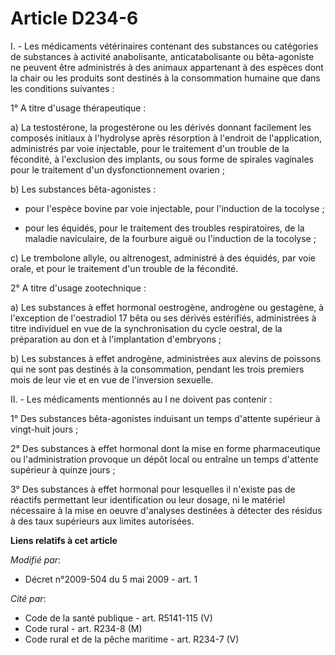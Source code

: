 # Article D234-6

I. - Les médicaments vétérinaires contenant des substances ou catégories de substances à activité anabolisante,
anticatabolisante ou bêta-agoniste ne peuvent être administrés à des animaux appartenant à des espèces dont la chair ou les
produits sont destinés à la consommation humaine que dans les conditions suivantes :

1° A titre d'usage thérapeutique :

a) La testostérone, la progestérone ou les dérivés donnant facilement les composés initiaux à l'hydrolyse après résorption à
l'endroit de l'application, administrés par voie injectable, pour le traitement d'un trouble de la fécondité, à l'exclusion
des implants, ou sous forme de spirales vaginales pour le traitement d'un dysfonctionnement ovarien ;

b) Les substances bêta-agonistes :

- pour l'espèce bovine par voie injectable, pour l'induction de la tocolyse ;

- pour les équidés, pour le traitement des troubles respiratoires, de la maladie naviculaire, de la fourbure aiguë ou
l'induction de la tocolyse ;

c) Le trembolone allyle, ou altrenogest, administré à des équidés, par voie orale, et pour le traitement d'un trouble de la
fécondité.

2° A titre d'usage zootechnique :

a) Les substances à effet hormonal oestrogène, androgène ou gestagène, à l'exception de l'oestradiol 17 bêta ou ses dérivés
estérifiés, administrées à titre individuel en vue de la synchronisation du cycle oestral, de la préparation au don et à
l'implantation d'embryons ;

b) Les substances à effet androgène, administrées aux alevins de poissons qui ne sont pas destinés à la consommation, pendant
les trois premiers mois de leur vie et en vue de l'inversion sexuelle.

II. - Les médicaments mentionnés au I ne doivent pas contenir :

1° Des substances bêta-agonistes induisant un temps d'attente supérieur à vingt-huit jours ;

2° Des substances à effet hormonal dont la mise en forme pharmaceutique ou l'administration provoque un dépôt local ou
entraîne un temps d'attente supérieur à quinze jours ;

3° Des substances à effet hormonal pour lesquelles il n'existe pas de réactifs permettant leur identification ou leur dosage,
ni le matériel nécessaire à la mise en oeuvre d'analyses destinées à détecter des résidus à des taux supérieurs aux limites
autorisées.

**Liens relatifs à cet article**

_Modifié par_:

  - Décret n°2009-504 du 5 mai 2009 - art. 1

_Cité par_:

  - Code de la santé publique - art. R5141-115 (V)
  - Code rural - art. R234-8 (M)
  - Code rural et de la pêche maritime - art. R234-7 (V)
